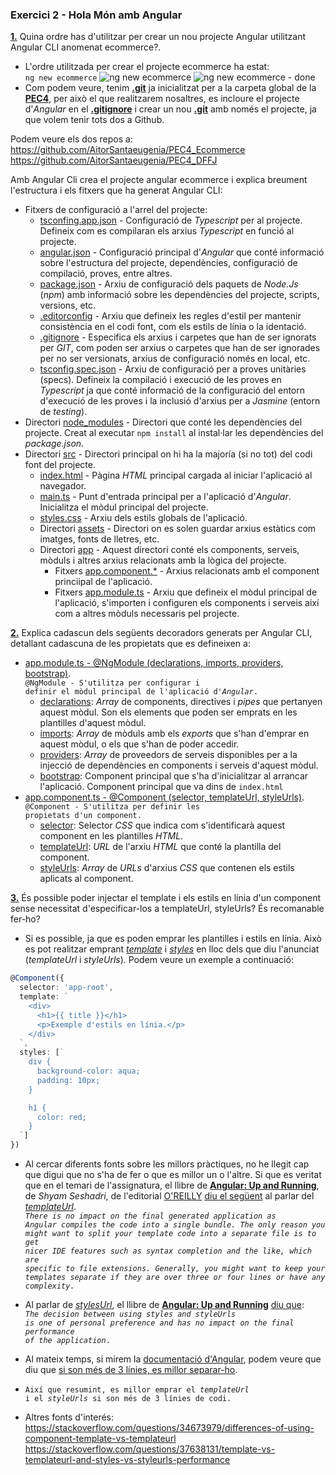 ### Exercici 2 - Hola Món amb Angular

<ins>**1.**</ins> Quina ordre has d'utilitzar per crear un nou projecte Angular utilitzant Angular CLI anomenat ecommerce?.<br>

- L'ordre utilitzada per crear el projecte ecommerce ha estat:<br>
<code>ng new ecommerce</code>
![ng new ecommerce](https://i.imgur.com/conRUbs.png)
![ng new ecommerce - done](https://i.imgur.com/gA0pfhj.png)
- Com podem veure, tenim <ins>**.git**</ins> ja inicialitzat per a la carpeta global de la <ins>**PEC4**</ins>, per això el que realitzarem nosaltres, es incloure el projecte d'*Angular* en el <ins>**.gitignore**</ins> i crear un nou <ins>**.git**</ins> amb només el projecte, ja que volem tenir tots dos a Github.

Podem veure els dos repos a:<br>
https://github.com/AitorSantaeugenia/PEC4_Ecommerce<br>
https://github.com/AitorSantaeugenia/PEC4_DFFJ

Amb Angular Cli crea el projecte angular ecommerce i explica breument l'estructura i els fitxers que ha generat Angular CLI:<br>
- Fitxers de configuració a l'arrel del projecte:<br>
    - <ins>tsconfing.app.json</ins> - Configuració de *Typescript* per al projecte. Defineix com es compilaran els arxius *Typescript* en funció al projecte.<br>
    - <ins>angular.json</ins> - Configuració principal d'*Angular* que conté informació sobre l'estructura del projecte, dependències, configuració de compilació, proves, entre altres.<br>
    - <ins>package.json</ins> - Arxiu de configuració dels paquets de *Node.Js* (*npm*) amb informació sobre les dependències del projecte, scripts, versions, etc.<br>
    - <ins>.editorconfig</ins> - Arxiu que defineix les regles d'estil per mantenir consistència en el codi font, com els estils de línia o la identació.
    - <ins>.gitignore</ins> - Especifica els arxius i carpetes que han de ser ignorats per *GIT*, com poden ser arxius o carpetes que han de ser ignorades per no ser versionats, arxius de configuració només en local, etc.<br>
    - <ins>tsconfig.spec.json</ins> - Arxiu de configuració per a proves unitàries (specs). Defineix la compilació i execució de les proves en *Typescript* ja que conté informació de la configuració del entorn d'execució de les proves i la inclusió d'arxius per a *Jasmine* (entorn de *testing*).
- Directori <ins>node_modules</ins> - Directori que conté les dependències del projecte. Creat al executar <code>npm install</code> al instal·lar les dependències del *package.json*.<br>
- Directori <ins>src</ins> - Directori principal on hi ha la majoría (si no tot) del codi font del projecte.<br>
    - <ins>index.html</ins> - Pàgina *HTML* principal cargada al iniciar l'aplicació al navegador.<br>
    - <ins>main.ts</ins> - Punt d'entrada principal per a l'aplicació d'*Angular*. Inicialitza el mòdul principal del projecte.<br>
    - <ins>styles.css</ins> - Arxiu dels estils globals de l'aplicació. <br>
    - Directori <ins>assets</ins> - Directori on es solen guardar arxius estàtics com imatges, fonts de lletres, etc.<br>
    - Directori <ins>app</ins> - Aquest directori conté els components, serveis, mòduls i altres arxius relacionats amb la lògica del projecte.<br>
        - Fitxers <ins>app.component.*</ins> - Arxius relacionats amb el component princiipal de l'aplicació. <br>
        - Fitxers <ins>app.module.ts</ins> - Arxiu que defineix el mòdul principal de l'aplicació, s'importen i configuren els components i serveis així com a altres mòduls necessaris pel projecte.<br>

<ins>**2.**</ins> Explica cadascun dels següents decoradors generats per Angular CLI, detallant cadascuna de les propietats que es defineixen a:
- <ins>app.module.ts - @NgModule (declarations, imports, providers, bootstrap)</ins>.<br>
<code>@NgModule - S'utilitza per configurar i definir el mòdul principal de l'aplicació d'*Angular*.</code>
    - <ins>declarations</ins>: *Array* de components, directives i *pipes* que pertanyen aquest mòdul. Son els elements que poden ser emprats en les plantilles d'aquest mòdul.<br>
    - <ins>imports</ins>: *Array* de mòduls amb els *exports* que s'han d'emprar en aquest mòdul, o els que s'han de poder accedir.<br>
    - <ins>providers</ins>: *Array* de proveedors de serveis disponibles per a la injecció de dependències en components i serveis d'aquest mòdul.<br>
    - <ins>bootstrap</ins>: Component principal que s'ha d'inicialitzar al arrancar l'aplicació. Component principal que va dins de <code>index.html</code><br>
- <ins>app.component.ts - @Component (selector, templateUrl, styleUrls)</ins>.<br>
<code>@Component - S'utilitza per definir les propietats d'un component.</code>
    - <ins>selector</ins>: Selector *CSS* que indica com s'identificarà aquest component en les plantilles *HTML*. 
    - <ins>templateUrl</ins>: *URL* de l'arxiu *HTML* que conté la plantilla del component.
    - <ins>styleUrls</ins>: *Array* de *URLs* d'arxius *CSS* que contenen els estils aplicats al component.

<ins>**3.**</ins> És possible poder injectar el template i els estils en línia d'un component sense necessitat d'especificar-los a templateUrl, styleUrls? És recomanable fer-ho?<br>
- Si es possible, ja que es poden emprar les plantilles i estils en línia. Això es pot realitzar emprant <ins>*template*</ins> i <ins>*styles*</ins> en lloc dels que diu l'anunciat (*templateUrl* i *styleUrls*). Podem veure un exemple a continuació:

```ts
@Component({
  selector: 'app-root',
  template: `
    <div>
      <h1>{{ title }}</h1>
      <p>Exemple d'estils en línia.</p>
    </div>
  `,
  styles: [`
    div {
      background-color: aqua;
      padding: 10px;
    }

    h1 {
      color: red;
    }
  `]
})
```

- Al cercar diferents fonts sobre les millors pràctiques, no he llegit cap que digui que no s'ha de fer o que es millor un o l'altre. Si que es veritat que en el temari de l'assignatura, el llibre de <ins>**Angular: Up and Running**</ins>, de *Shyam Seshadri*, de l'editorial <ins>O'REILLY</ins> [diu el següent](https://learning.oreilly.com/library/view/angular-up-and/9781491999820/ch04.html#idm139828135304192) al parlar del <ins>*templateUrl*</ins>.<br>
<code>*There is no impact on the final generated application as Angular compiles the code into a single bundle. The only reason you might want to split your template code into a separate file is to get nicer IDE features such as syntax completion and the like, which are specific to file extensions. Generally, you might want to keep your templates separate if they are over three or four lines or have any complexity.*</code><br>
- Al parlar de <ins>*stylesUrl*</ins>, el llibre de <ins>**Angular: Up and Running**</ins> [diu que](https://learning.oreilly.com/library/view/angular-up-and/9781491999820/ch04.html#idm139828135303568):<br>
<code>*The decision between using styles and styleUrls is one of personal preference and has no impact on the final performance of the application*.</code>

- Al mateix temps, si mirem la [documentació d'Angular](https://angular.io/guide/styleguide#style-05-04), podem veure que diu que <ins>si son més de 3 línies, es millor separar-ho</ins>.
- <code>Així que resumint, es millor emprar el *templateUrl* i el *styleUrls* si son més de 3 línies de codi.</code>
- Altres fonts d'interés:<br>
https://stackoverflow.com/questions/34673979/differences-of-using-component-template-vs-templateurl<br>
https://stackoverflow.com/questions/37638131/template-vs-templateurl-and-styles-vs-styleurls-performance <br>



